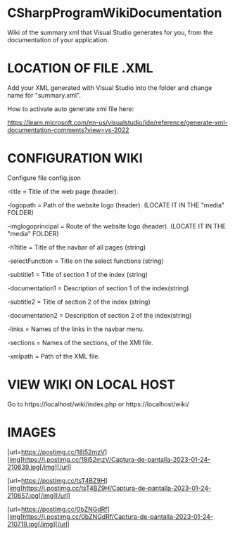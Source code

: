 # CSharpProgramWikiDocumentation

Wiki of the summary.xml that Visual Studio generates for you, from the documentation of your application. 

# LOCATION OF FILE .XML

Add your XML generated with Visual Studio into the folder and change name for "summary.xml".

How to activate auto generate xml file here:

https://learn.microsoft.com/en-us/visualstudio/ide/reference/generate-xml-documentation-comments?view=vs-2022

# CONFIGURATION WIKI
Configure file config.json

-title = Title of the web page (header).

-logopath = Path of the website logo (header).
(LOCATE IT IN THE "media" FOLDER)

-imglogoprincipal = Route of the website logo (header). 
(LOCATE IT IN THE "media" FOLDER)

-h1title = Title of the navbar of all pages (string)

-selectFunction = Title on the select functions (string)

-subtitle1 = Title of section 1 of the index (string)

-documentation1 = Description of section 1 of the index(string)

-subtitle2 = Title of section 2 of the index (string)

-documentation2 = Description of section 2 of the index(string)

-links = Names of the links in the navbar menu.

-sections = Names of the sections, of the XMl file.

-xmlpath = Path of the XML file.

# VIEW WIKI ON LOCAL HOST

Go to https://localhost/wiki/index.php or https://localhost/wiki/

# IMAGES

[url=https://postimg.cc/18j52mzV][img]https://i.postimg.cc/18j52mzV/Captura-de-pantalla-2023-01-24-210639.jpg[/img][/url]

[url=https://postimg.cc/tsT4BZ9H][img]https://i.postimg.cc/tsT4BZ9H/Captura-de-pantalla-2023-01-24-210657.jpg[/img][/url]

[url=https://postimg.cc/0bZNGdRf][img]https://i.postimg.cc/0bZNGdRf/Captura-de-pantalla-2023-01-24-210719.jpg[/img][/url]


